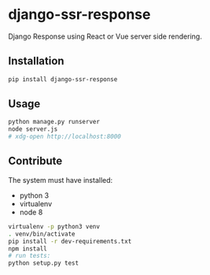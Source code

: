 # django-ssr-response

Django Response using React or Vue server side rendering.


## Installation

```sh
pip install django-ssr-response
```


## Usage

```sh
python manage.py runserver
node server.js
# xdg-open http://localhost:8000
```


## Contribute

The system must have installed:

* python 3
* virtualenv
* node 8

```sh
virtualenv -p python3 venv
. venv/bin/activate
pip install -r dev-requirements.txt
npm install
# run tests:
python setup.py test
```
